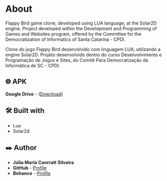 # About

Flappy Bird game clone, developed using LUA language, at the Solar2D engine. Project developed within the Development and Programming of Games and Websites program, offered by the Committee for the Democratization of Informatics of Santa Catarina - CPDI.

Clone do jogo Flappy Bird desenvolvido com linguagem LUA, utilizando a engine Solar2D. Projeto desenvolvido dentro do curso Desenvolvimento e Programação de Jogos e Sites, do Comitê Para Democratização da Informática de SC - CPDI. 

## 🌐 APK

**Google Drive** - ([Download](https://drive.google.com/file/d/1rYwAOzZW3yuexPtnwNKvrfJFRX15HTDk/view?usp=drive_link))

## 🛠️ Built with

* Lua
* Solar2d

## ✒️ Author

* **Júlia Maria Conrratt Silveira**
* **GitHub** - [Profile](https://github.com/juliaconrratt)
* **Behance** - [Profile](https://www.behance.net/juliaconrratt)
